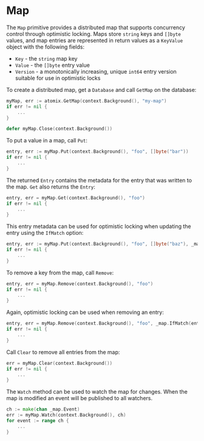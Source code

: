 # Map

The `Map` primitive provides a distributed map that supports concurrency control through optimistic
locking. Maps store `string` keys and `[]byte` values, and map entries are represented in return
values as a `KeyValue` object with the following fields:
* `Key` - the `string` map key
* `Value` - the `[]byte` entry value
* `Version` - a monotonically increasing, unique `int64` entry version suitable for use in optimistic locks

To create a distributed map, get a `Database` and call `GetMap` on the database:

```go
myMap, err := atomix.GetMap(context.Background(), "my-map")
if err != nil {
	...
}

defer myMap.Close(context.Background())
```

To put a value in a map, call `Put`:

```go
entry, err := myMap.Put(context.Background(), "foo", []byte("bar"))
if err != nil {
	...
}
```

The returned `Entry` contains the metadata for the entry that was written to the map. `Get` also
returns the `Entry`:

```go
entry, err = myMap.Get(context.Background(), "foo")
if err != nil {
	...
}
```

This entry metadata can be used for optimistic locking when updating the entry using the
`IfMatch` option:

```go
entry, err := myMap.Put(context.Background(), "foo", []byte("baz"), _map.IfMatch(entry.ObjectMeta))
if err != nil {
	...
}
```

To remove a key from the map, call `Remove`:

```go
entry, err = myMap.Remove(context.Background(), "foo")
if err != nil {
	...
}
```

Again, optimistic locking can be used when removing an entry:

```go
entry, err = myMap.Remove(context.Background(), "foo", _map.IfMatch(entry.ObjectMeta))
if err != nil {
	...
}
```

Call `Clear` to remove all entries from the map:

```go
err = myMap.Clear(context.Background())
if err != nil {
	...
}
```

The `Watch` method can be used to watch the map for changes. When the map is modified an event will be published to all watchers.

```go
ch := make(chan _map.Event)
err := myMap.Watch(context.Background(), ch)
for event := range ch {
    ...
}
```
